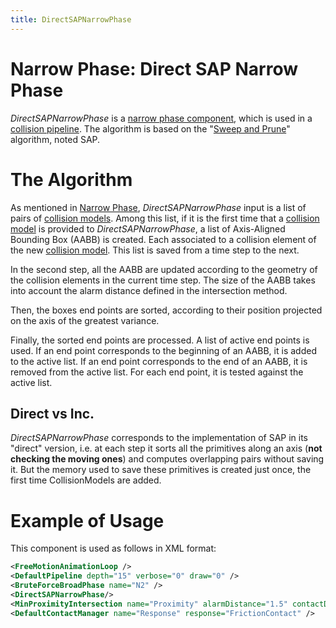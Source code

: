 ```yaml
---
title: DirectSAPNarrowPhase
---
```


Narrow Phase: Direct SAP Narrow Phase
=====================================

_DirectSAPNarrowPhase_ is a [narrow phase component](https://www.sofa-framework.org/community/doc/using-sofa/components/collisions/narrowphases/narrowphase), which is used in a [collision pipeline](https://www.sofa-framework.org/community/doc/using-sofa/components/collisions/pipelines/collisionpipeline).
The algorithm is based on the "[Sweep and Prune](https://en.wikipedia.org/wiki/Sweep_and_prune)" algorithm, noted SAP.

The Algorithm
=============

As mentioned in [Narrow Phase](https://www.sofa-framework.org/community/doc/using-sofa/components/collisions/narrowphases/narrowphase), _DirectSAPNarrowPhase_ input is a list of pairs of [collision models](https://www.sofa-framework.org/community/doc/using-sofa/components/collisions/collisionmodels/).
Among this list, if it is the first time that a [collision model](https://www.sofa-framework.org/community/doc/using-sofa/components/collisions/collisionmodels/collisionmodels) is provided to _DirectSAPNarrowPhase_, a list of Axis-Aligned Bounding Box (AABB) is created.
Each associated to a collision element of the new [collision model](https://www.sofa-framework.org/community/doc/using-sofa/components/collisions/collisionmodels/).
This list is saved from a time step to the next.

In the second step, all the AABB are updated according to the geometry of the collision elements in the current time step.
The size of the AABB takes into account the alarm distance defined in the intersection method.

Then, the boxes end points are sorted, according to their position projected on the axis of the greatest variance.

Finally, the sorted end points are processed.
A list of active end points is used.
If an end point corresponds to the beginning of an AABB, it is added to the active list.
If an end point corresponds to the end of an AABB, it is removed from the active list.
For each end point, it is tested against the active list.

Direct vs Inc.
--------------

_DirectSAPNarrowPhase_ corresponds to the implementation of SAP in its "direct" version, i.e. at each step it sorts all the primitives along an axis (**not checking the moving ones**) and computes overlapping pairs without saving it.
But the memory used to save these primitives is created just once, the first time CollisionModels are added.

Example of Usage
================

This component is used as follows in XML format:

```xml
<FreeMotionAnimationLoop />
<DefaultPipeline depth="15" verbose="0" draw="0" />
<BruteForceBroadPhase name="N2" />
<DirectSAPNarrowPhase/>
<MinProximityIntersection name="Proximity" alarmDistance="1.5" contactDistance="1" />
<DefaultContactManager name="Response" response="FrictionContact" />
```